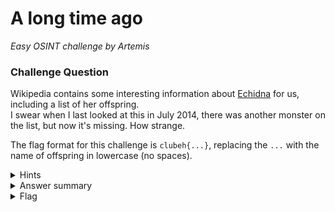 # A long time ago

<i>Easy OSINT challenge by Artemis</i>

### Challenge Question

Wikipedia contains some interesting information about [Echidna](https://en.wikipedia.org/wiki/Echidna_(mythology)) for us, including a list of her offspring.  
I swear when I last looked at this in July 2014, there was another monster on the list, but now it's missing. How strange.

The flag format for this challenge is `clubeh{...}`, replacing the `...` with the name of offspring in lowercase (no spaces).

<details> 
  <summary>Hints</summary>
  <ol>
   margin-left: 20px;<li>So many people can edit Wikipedia, I wonder how they keep track of the changes.</li>
  </ol>
</details>

<details> 
  <summary>Answer summary</summary>
  <ol>
    <li>Go into wikipedia history</li>
    <li>Go to history from 19:21, 15 April 2014</li>
    <li>Find missing offspring under "Offspring" on page</li>
  </ol>
</details>

<details> 
  <summary>Flag</summary>
  &emsp;<b>clubeh{teumessianfox}<b>
</details>

